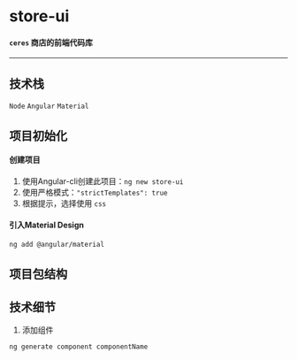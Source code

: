 # store-ui
#### `ceres` 商店的前端代码库
---

## 技术栈
`Node`
`Angular`
`Material`

## 项目初始化

#### 创建项目
1. 使用Angular-cli创建此项目：`ng new store-ui`
2. 使用严格模式：`"strictTemplates": true`
3. 根据提示，选择使用 `css`

#### 引入Material Design
```bash
ng add @angular/material
```

## 项目包结构

## 技术细节
1. 添加组件
```bash
ng generate component componentName
```
